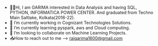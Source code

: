 - 🙋‍♀️Hi, I am GARIMA interested in Data Analysis and having SQL, PYTHON, INFORMATICA POWER CENTER. And graduated from Techno Main Saltlake, Kolkata(2018-22).
- 🔭 I’m currently working in Cognizant Technologies Solutions.
- 🌱 I’m currently learning pyspark, aws and Cloud computing.
- 👯 I’m looking to collaborate on Machine Learning Projects.
- 📥How to reach out to me --> raigarima1600@gmail.com
